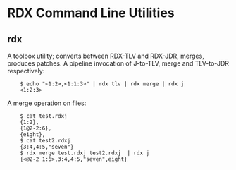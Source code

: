   # RDX Command Line Utilities

 ## rdx

A toolbox utility; converts between RDX-TLV and RDX-JDR, merges, produces patches.
A pipeline invocation of J-to-TLV, merge and TLV-to-JDR respectively:
````
    $ echo "<1:2>,<1:1:3>" | rdx tlv | rdx merge | rdx j
    <1:2:3>
````
A merge operation on files:
````
    $ cat test.rdxj 
    {1:2},
    {1@2-2:6},
    {eight},
    $ cat test2.rdxj 
    {3:4,4:5,"seven"}
    $ rdx merge test.rdxj test2.rdxj  | rdx j
    {<@2-2 1:6>,3:4,4:5,"seven",eight}
````


